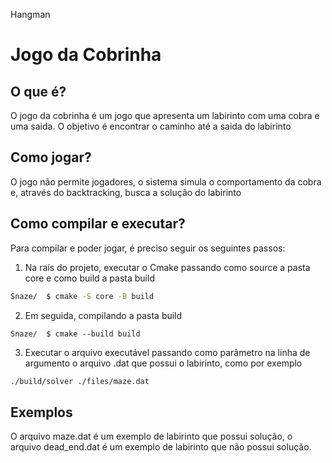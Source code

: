 Hangman
# Jogo da Cobrinha

## O que é?

O jogo da cobrinha é um jogo que apresenta um labirinto com uma cobra e uma saida. O objetivo é encontrar o caminho até a saida do labirinto

## Como jogar?

O jogo não permite jogadores, o sistema simula o comportamento da cobra e, através do backtracking, busca a solução do labirinto

## Como compilar e executar?

Para compilar e poder jogar, é preciso seguir os seguintes passos:

1.  Na raís do projeto, executar o Cmake passando como source a pasta core e como build a pasta build

```sh
Snaze/  $ cmake -S core -B build
```

2. Em seguida, compilando a pasta build

```
Snaze/  $ cmake --build build
```

3. Executar o arquivo executável passando como parâmetro na linha de argumento o arquivo .dat que possui o labirinto, como por exemplo

```sh
./build/solver ./files/maze.dat
```

## Exemplos

O arquivo maze.dat é um exemplo de labirinto que possui solução, o arquivo dead_end.dat é um exemplo de labirinto que não possui solução.